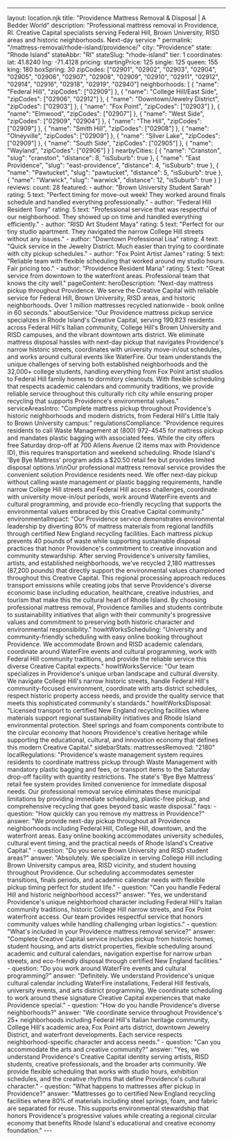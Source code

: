 ---
layout: location.njk
title: "Providence Mattress Removal & Disposal | A Bedder World"
description: "Professional mattress removal in Providence, RI. Creative Capital specialists serving Federal Hill, Brown University, RISD areas and historic neighborhoods. Next-day service "
permalink: "/mattress-removal/rhode-island/providence/"
city: "Providence" state: "Rhode Island" stateAbbr: "RI" stateSlug: "rhode-island" tier: 1 coordinates: lat: 41.8240 lng: -71.4128 pricing: startingPrice: 125 single: 125 queen: 155 king: 180 boxSpring: 30 zipCodes: ["02901", "02902", "02903", "02904", "02905", "02906", "02907", "02908", "02909", "02910", "02911", "02912", "02914", "02916", "02918", "02919", "02940"] neighborhoods: [ { "name": "Federal Hill", "zipCodes": ["02909"] }, { "name": "College Hill/East Side", "zipCodes": ["02906", "02912"] }, { "name": "Downtown/Jewelry District", "zipCodes": ["02903"] }, { "name": "Fox Point", "zipCodes": ["02903"] }, { "name": "Elmwood", "zipCodes": ["02907"] }, { "name": "West Side", "zipCodes": ["02909", "02904"] }, { "name": "The Hill", "zipCodes": ["02909"] }, { "name": "Smith Hill", "zipCodes": ["02908"] }, { "name": "Olneyville", "zipCodes": ["02909"] }, { "name": "Silver Lake", "zipCodes": ["02909"] }, { "name": "South Side", "zipCodes": ["02905"] }, { "name": "Wayland", "zipCodes": ["02906"] } ] nearbyCities: [ { "name": "Cranston", "slug": "cranston", "distance": 8, "isSuburb": true }, { "name": "East Providence", "slug": "east-providence", "distance": 4, "isSuburb": true }, { "name": "Pawtucket", "slug": "pawtucket", "distance": 5, "isSuburb": true }, { "name": "Warwick", "slug": "warwick", "distance": 12, "isSuburb": true } ] reviews: count: 28 featured: - author: "Brown University Student Sarah" rating: 5 text: "Perfect timing for move-out week! They worked around finals schedule and handled everything professionally." - author: "Federal Hill Resident Tony" rating: 5 text: "Professional service that was respectful of our neighborhood. They showed up on time and handled everything efficiently." - author: "RISD Art Student Maya" rating: 5 text: "Perfect for our tiny studio apartment. They navigated the narrow College Hill streets without any issues." - author: "Downtown Professional Lisa" rating: 4 text: "Quick service in the Jewelry District. Much easier than trying to coordinate with city pickup schedules." - author: "Fox Point Artist James" rating: 5 text: "Reliable team with flexible scheduling that worked around my studio hours. Fair pricing too." - author: "Providence Resident Maria" rating: 5 text: "Great service from downtown to the waterfront areas. Professional team that knows the city well." pageContent: heroDescription: "Next-day mattress pickup throughout Providence. We serve the Creative Capital with reliable service for Federal Hill, Brown University, RISD areas, and historic neighborhoods. Over 1 million mattresses recycled nationwide - book online in 60 seconds." aboutService: "Our Providence mattress pickup service specializes in Rhode Island's Creative Capital, serving 190,823 residents across Federal Hill's Italian community, College Hill's Brown University and RISD campuses, and the vibrant downtown arts district. We eliminate mattress disposal hassles with next-day pickup that navigates Providence's narrow historic streets, coordinates with university move-in/out schedules, and works around cultural events like WaterFire. Our team understands the unique challenges of serving both established neighborhoods and the 32,000+ college students, handling everything from Fox Point artist studios to Federal Hill family homes to dormitory cleanouts. With flexible scheduling that respects academic calendars and community traditions, we provide reliable service throughout this culturally rich city while ensuring proper recycling that supports Providence's environmental values." serviceAreasIntro: "Complete mattress pickup throughout Providence's historic neighborhoods and modern districts, from Federal Hill's Little Italy to Brown University campus:" regulationsCompliance: "Providence requires residents to call Waste Management at (800) 972-4545 for mattress pickup and mandates plastic bagging with associated fees. While the city offers free Saturday drop-off at 700 Allens Avenue (2 items max with Providence ID), this requires transportation and weekend scheduling. Rhode Island's 'Bye Bye Mattress' program adds a $20.50 retail fee but provides limited disposal options.\n\nOur professional mattress removal service provides the convenient solution Providence residents need. We offer next-day pickup without calling waste management or plastic bagging requirements, handle narrow College Hill streets and Federal Hill access challenges, coordinate with university move-in/out periods, work around WaterFire events and cultural programming, and provide eco-friendly recycling that supports the environmental values embraced by this Creative Capital community." environmentalImpact: "Our Providence service demonstrates environmental leadership by diverting 80% of mattress materials from regional landfills through certified New England recycling facilities. Each mattress pickup prevents 40 pounds of waste while supporting sustainable disposal practices that honor Providence's commitment to creative innovation and community stewardship. After serving Providence's university families, artists, and established neighborhoods, we've recycled 2,180 mattresses (87,200 pounds) that directly support the environmental values championed throughout this Creative Capital. This regional processing approach reduces transport emissions while creating jobs that serve Providence's diverse economic base including education, healthcare, creative industries, and tourism that make this the cultural heart of Rhode Island. By choosing professional mattress removal, Providence families and students contribute to sustainability initiatives that align with their community's progressive values and commitment to preserving both historic character and environmental responsibility." howItWorksScheduling: "University and community-friendly scheduling with easy online booking throughout Providence. We accommodate Brown and RISD academic calendars, coordinate around WaterFire events and cultural programming, work with Federal Hill community traditions, and provide the reliable service this diverse Creative Capital expects." howItWorksService: "Our team specializes in Providence's unique urban landscape and cultural diversity. We navigate College Hill's narrow historic streets, handle Federal Hill's community-focused environment, coordinate with arts district schedules, respect historic property access needs, and provide the quality service that meets this sophisticated community's standards." howItWorksDisposal: "Licensed transport to certified New England recycling facilities where materials support regional sustainability initiatives and Rhode Island environmental protection. Steel springs and foam components contribute to the circular economy that honors Providence's creative heritage while supporting the educational, cultural, and innovation economy that defines this modern Creative Capital." sidebarStats: mattressesRemoved: "2180" localRegulations: "Providence's waste management system requires residents to coordinate mattress pickup through Waste Management with mandatory plastic bagging and fees, or transport items to the Saturday drop-off facility with quantity restrictions. The state's 'Bye Bye Mattress' retail fee system provides limited convenience for immediate disposal needs. Our professional removal service eliminates these municipal limitations by providing immediate scheduling, plastic-free pickup, and comprehensive recycling that goes beyond basic waste disposal." faqs: - question: "How quickly can you remove my mattress in Providence?" answer: "We provide next-day pickup throughout all Providence neighborhoods including Federal Hill, College Hill, downtown, and the waterfront areas. Easy online booking accommodates university schedules, cultural event timing, and the practical needs of Rhode Island's Creative Capital." - question: "Do you serve Brown University and RISD student areas?" answer: "Absolutely. We specialize in serving College Hill including Brown University campus area, RISD vicinity, and student housing throughout Providence. Our scheduling accommodates semester transitions, finals periods, and academic calendar needs with flexible pickup timing perfect for student life." - question: "Can you handle Federal Hill and historic neighborhood access?" answer: "Yes, we understand Providence's unique neighborhood character including Federal Hill's Italian community traditions, historic College Hill narrow streets, and Fox Point waterfront access. Our team provides respectful service that honors community values while handling challenging urban logistics." - question: "What's included in your Providence mattress removal service?" answer: "Complete Creative Capital service includes pickup from historic homes, student housing, and arts district properties, flexible scheduling around academic and cultural calendars, navigation expertise for narrow urban streets, and eco-friendly disposal through certified New England facilities." - question: "Do you work around WaterFire events and cultural programming?" answer: "Definitely. We understand Providence's unique cultural calendar including WaterFire installations, Federal Hill festivals, university events, and arts district programming. We coordinate scheduling to work around these signature Creative Capital experiences that make Providence special." - question: "How do you handle Providence's diverse neighborhoods?" answer: "We coordinate service throughout Providence's 25+ neighborhoods including Federal Hill's Italian heritage community, College Hill's academic area, Fox Point arts district, downtown Jewelry District, and waterfront developments. Each service respects neighborhood-specific character and access needs." - question: "Can you accommodate the arts and creative community?" answer: "Yes, we understand Providence's Creative Capital identity serving artists, RISD students, creative professionals, and the broader arts community. We provide flexible scheduling that works with studio hours, exhibition schedules, and the creative rhythms that define Providence's cultural character." - question: "What happens to mattresses after pickup in Providence?" answer: "Mattresses go to certified New England recycling facilities where 80% of materials including steel springs, foam, and fabric are separated for reuse. This supports environmental stewardship that honors Providence's progressive values while creating a regional circular economy that benefits Rhode Island's educational and creative economy foundation." ---